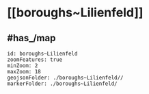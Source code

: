 # [[boroughs~Lilienfeld]] 

## #has_/map  



```leaflet
id: boroughs~Lilienfeld
zoomFeatures: true 
minZoom: 2 
maxZoom: 18
geojsonFolder: ./boroughs~Lilienfeld//
markerFolder: ./boroughs~Lilienfeld/
```


